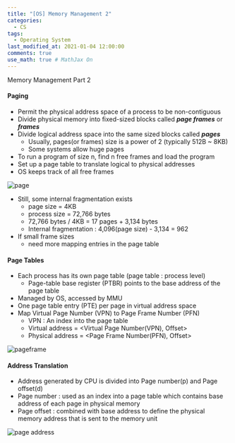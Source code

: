 ```yaml
---
title: "[OS] Memory Management 2"
categories: 
  - CS
tags:
  - Operating System
last_modified_at: 2021-01-04 12:00:00
comments: true
use_math: true # MathJax On
---
```


Memory Management Part 2

#### Paging 
- Permit the physical address space of a process to be non-contiguous
- Divide physical memory into fixed-sized blocks called ***page frames*** or ***frames***
- Divide logical address space into the same sized blocks called ***pages***
  - Usually, pages(or frames) size is a power of 2 (typically 512B ~ 8KB)
  - Some systems allow huge pages
- To run a program of size n, find n free frames and load the program
- Set up a page table to translate logical to physical addresses
- OS keeps track of all free frames

![page](https://user-images.githubusercontent.com/62474292/112705133-c262b780-8ee0-11eb-959c-79f80743d727.JPG)

- Still, some internal fragmentation exists
  - page size = 4KB
  - process size = 72,766 bytes
  - 72,766 bytes / 4KB = 17 pages + 3,134 bytes
  - Internal fragmentation : 4,096(page size) - 3,134 = 962
- If small frame sizes
  - need more mapping entries in the page table

#### Page Tables
- Each process has its own page table (page table : process level)
  - Page-table base register (PTBR) points to the base address of the page table
- Managed by OS, accessed by MMU
- One page table entry (PTE) per page in virtual address space
- Map Virtual Page Number (VPN) to Page Frame Number (PFN)
  - VPN : An index into the page table
  - Virtual address = <Virtual Page Number(VPN), Offset>
  - Physical address = <Page Frame Number(PFN), Offset>

![pageframe](https://user-images.githubusercontent.com/62474292/112714917-1b057500-8f20-11eb-9fc9-6c4ae3e67c44.JPG)


#### Address Translation
- Address generated by CPU is divided into Page number(p) and Page offset(d)
- Page number : used as an index into a page table which contains base address of each page in physical memory
- Page offset : combined with base address to define the physical memory address that is sent to the memory unit 

![page address](https://user-images.githubusercontent.com/62474292/112714963-7fc0cf80-8f20-11eb-9f2c-eaa6e0a362d0.JPG)

